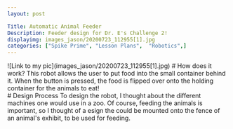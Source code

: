 ```yaml
---
layout: post

Title: Automatic Animal Feeder
Description: Feeder design for Dr. E's Challenge 2!
displayimg: images_jason/20200723_112955[1].jpg 
categories: ["Spike Prime", "Lesson Plans",  "Robotics",] 
---
```


<div class="image_text_overlay" markdown="1">
![Link to my pic](images_jason/20200723_112955[1].jpg)
# How does it work?
This robot allows the user to put food into the small container behind it. When the button is pressed, the food is flipped over onto the holding container for the animals to eat!
</div>

<div class="free_write" markdown="1">
# Design Process
To design the robot, I thought about the different machines one would use in a zoo. Of course, feeding the animals is important, so I thought of a esign the could be mounted onto the fence of an animal's exhibit, to be used for feeding.

